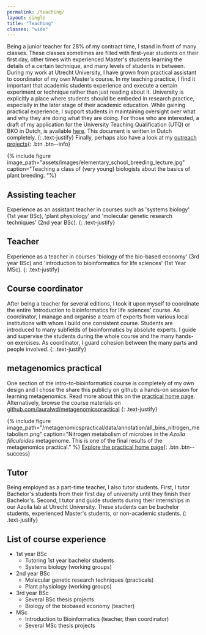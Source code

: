 ```yaml
---
permalink: /teaching/
layout: single
title: "Teaching"
classes: "wide"
---
```


Being a junior teacher for 28% of my contract time, I stand in front of many classes.
These classes sometimes are filled with first-year students on their first day, other times with experienced Master's students learning the details of a certain technique, and many levels of students in between.
During my work at Utrecht University, I have grown from practical assistant to coordinator of my own Master's course.
In my teaching practice, I find it important that academic students experience and execute a certain experiment or technique rather than just reading about it.
University is explicitly a place where students should be embeded in research practice, especially in the later stage of their academic education.
While gaining practical experience, I support students in maintaining oversight over what and why they are doing what they are doing.
For those who are interested, a draft of my application for the University Teaching Qualification (UTQ) or BKO in Dutch, is available [here](/teaching/BKO/).
This document is written in Dutch completely.
{: .text-justify}
Finally, perhaps also have a look at my [outreach projects](/outreach/){: .btn .btn--info}

{% include figure image_path="assets/images/elementary_school_breeding_lecture.jpg" caption="Teaching a class of (very young) biologists about the basics of plant breeding. "%}


## Assisting teacher
Experience as an assistant teacher in courses such as 'systems biology' (1st year BSc), 'plant physiology' and 'molecular genetic research techniques' (2nd year BSc).
{: .text-justify}

## Teacher
Experience as a teacher in courses 'biology of the bio-based economy' (3rd year BSc) and 'introduction to bioinformatics for life sciences' (1st Year MSc).
{: .text-justify}

## Course coordinator
After being a teacher for several editions, I took it upon myself to coordinate the entire 'introduction to bioinformatics for life sciences' course. 
As coordinator, I manage and organise a team of experts from various local institutions with whom I build one consistent course. 
Students are introduced to many subfields of bioinformatics by absolute experts. 
I guide and supervise the students during the whole course and the many hands-on exercises. 
As coordinator, I guard cohesion between the many parts and people involved.
{: .text-justify}

## metagenomics practical
One section of the intro-to-bioinformatics course is completely of my own design and I chose the share this publicly on github: a hands-on session for learning metagenomics.
Read more about this on the [practical home page](https://www.lauradijkhuizen.com/metagenomicspractical). 
Alternatively, browse the course materials on [github.com/lauralwd/metagenomicspractical](https://www.github.com/lauralwd/metagenomicspractical)
{: .text-justify}

{% include figure image_path="/metagenomicspractical/data/annotation/all_bins_nitrogen_metabolism.png" caption="Nitrogen metabolism of microbes in the <i>Azolla filiculoides</i> metagenome. This is one of the final results of the metagenomics practical." %}
[Explore the practical home page](https://www.lauradijkhuizen.com/metagenomicspractical){: .btn .btn--success} 

## Tutor
Being employed as a part-time teacher, I also tutor students. 
First, I tutor Bachelor's students from their first day of university until they finish their Bachelor's. 
Second, I tutor and guide students during their internships in our Azolla lab at Utrecht University. 
These students can be bachelor students, experienced Master's students, or non-academic students.
{: .text-justify}

## List of course experience
 - 1st year BSc
   - Tutoring 1st year bachelor students
   - Systems biology (working groups)
 - 2nd year BSc
   - Molecular genetic research techniques (practicals)
   - Plant physiology (working groups)
 - 3rd year BSc
   - Several BSc thesis projects
   - Biology of the biobased economy (teacher)
 - MSc
   - Introduction to Bioinformatics (teacher, then coordinator)
   - Several MSc thesis projects 

